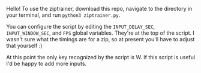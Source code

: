 Hello! To use the ziptrainer, download this repo, navigate to the directory in your terminal, and run `python3 ziptrainer.py`.

You can configure the script by editing the `INPUT_DELAY_SEC`, `INPUT_WINDOW_SEC`, and `FPS` global variables. They're at the top of the script. I wasn't sure what the timings are for a zip, so at present you'll have to adjust that yourself :)

At this point the only key recognized by the script is W. If this script is useful I'd be happy to add more inputs.
